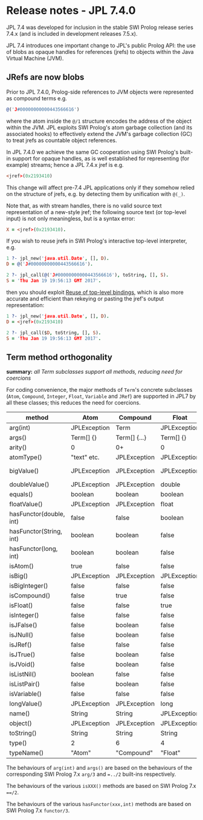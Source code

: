 # Release notes - JPL 7.4.0

JPL 7.4 was developed for inclusion in the stable SWI Prolog release series 7.4.x
(and is included in development releases 7.5.x).

JPL 7.4 introduces one important change to JPL's public Prolog API:
the use of blobs as opaque handles for references (jrefs) to objects within the Java Virtual Machine (JVM).

## JRefs are now blobs

Prior to JPL 7.4.0, Prolog-side references to JVM objects were represented as compound terms e.g.
```prolog
@('J#00000000000443566616')
```
where the atom inside the `@/1` structure encodes the address of the object within the JVM.
JPL exploits SWI Prolog's atom garbage collection (and its associated hooks) to effectively
extend the JVM's garbage collection (GC) to treat jrefs as countable object references.

In JPL 7.4.0 we achieve the same GC cooperation using SWI Prolog's built-in support for opaque handles,
as is well established for representing (for example) streams; hence a JPL 7.4.x jref is e.g.
```prolog
<jref>(0x2193410)
```
This change will affect pre-7.4 JPL applications only if they somehow relied on the structure of jrefs,
e.g. by detecting them by unification with `@(_)`.

Note that, as with stream handles, there is no valid source text representation of a new-style jref;
the following source text (or top-level input) is not only meaningless, but is a syntax error:
```prolog
X = <jref>(0x2193410).
```
If you wish to reuse jrefs in SWI Prolog's interactive top-level interpreter, e.g.
```prolog
1 ?- jpl_new('java.util.Date', [], D).
D = @('J#00000000000443566616').

2 ?- jpl_call(@('J#00000000000443566616'), toString, [], S).
S = 'Thu Jan 19 19:56:13 GMT 2017'.
```
then you should exploit
[Reuse of top-level bindings](http://www.swi-prolog.org/pldoc/man?section=topvars),
which is also more accurate and efficient than rekeying or pasting the jref's output representation:
```prolog
1 ?- jpl_new('java.util.Date', [], D).
D = <jref>(0x2193410)

2 ?- jpl_call($D, toString, [], S).
S = 'Thu Jan 19 19:56:13 GMT 2017'.
```
## Term method orthogonality

**summary:** *all Term subclasses support all methods, reducing need for coercions*

For coding convenience, the major methods of `Term`'s concrete subclasses
(`Atom`, `Compound`, `Integer`, `Float`, `Variable` and `JRef`) are supported in JPL7 by all these classes;
this reduces the need for coercions.

method | Atom | Compound | Float | Integer | Variable | JRef
------ | ---- | -------- | ----- | ------- | -------- | ----
arg(int) | JPLException | Term | JPLException | JPLException | JPLException | JPLException
args() | Term[] {} | Term[] {...} | Term[] {} | Term[] {} | JPLException | Term[] {}
arity() | 0 | 0+ | 0 | 0 | JPLException | 0
atomType() | "text" etc. | JPLException | JPLException | JPLException | JPLException | "jref"
bigValue() | JPLException | JPLException | JPLException | BigInteger or null | JPLException | JPLException
doubleValue() | JPLException | JPLException | double | double | JPLException | JPLException
equals() | boolean | boolean | boolean | boolean | xxbooleanxx | boolean
floatValue() | JPLException | JPLException | float | float | JPLException | JPLException
hasFunctor(double, int) | false | false | boolean | false | JPLException | false
hasFunctor(String, int) | boolean | boolean | false | false | JPLException | false
hasFunctor(long, int) | boolean | boolean | false | false | JPLException | false
isAtom() | true | false | false | false | false | false
isBig() | JPLException | JPLException | JPLException | boolean | JPLException | JPLException
isBigInteger() | false | false | false | boolean | false | false
isCompound() | false | true | false | false | false | false
isFloat() | false | false | true | false | false | false
isInteger() | false | false | false | true | false | false
isJFalse() | false | boolean | false | false | false | false
isJNull() | false | boolean | false | false | false | false
isJRef() | false | false | false | false | false | true
isJTrue() | false | boolean | false | false | false | false
isJVoid() | false | boolean | false | false | false | false
isListNil() | boolean | false | false | false | false | false
isListPair() | false | boolean | false | false | false | false
isVariable() | false | false | false | false | true | false
longValue() | JPLException | JPLException | long | long | JPLException | JPLException
name() | String | String | JPLException | JPLException | String | JPLException
object() | JPLException | JPLException | JPLException | JPLException | JPLException | Object
toString() | String | String | String | String | String | String
type() | 2 | 6 | 4 | 3 | 1 | 102
typeName() | "Atom" | "Compound" | "Float" | "Integer" | "Variable" | "JRef"

The behaviours of `arg(int)` and `args()` are based on the behaviours of the corresponding SWI Prolog 7.x `arg/3` and `=../2` built-ins respectively.

The behaviours of the various `isXXX()` methods are based on SWI Prolog 7.x `==/2`.

The behaviours of the various `hasFunctor(xxx,int)` methods are based on SWI Prolog 7.x `functor/3`.

